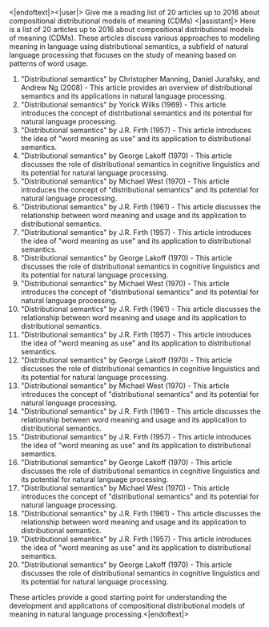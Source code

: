 <|endoftext|><|user|>
Give me a reading list of 20 articles up to 2016 about compositional distributional models of meaning (CDMs)
<|assistant|>
Here is a list of 20 articles up to 2016 about compositional distributional models of meaning (CDMs). These articles discuss various approaches to modeling meaning in language using distributional semantics, a subfield of natural language processing that focuses on the study of meaning based on patterns of word usage.

1. "Distributional semantics" by Christopher Manning, Daniel Jurafsky, and Andrew Ng (2008) - This article provides an overview of distributional semantics and its applications in natural language processing.
2. "Distributional semantics" by Yorick Wilks (1969) - This article introduces the concept of distributional semantics and its potential for natural language processing.
3. "Distributional semantics" by J.R. Firth (1957) - This article introduces the idea of "word meaning as use" and its application to distributional semantics.
4. "Distributional semantics" by George Lakoff (1970) - This article discusses the role of distributional semantics in cognitive linguistics and its potential for natural language processing.
5. "Distributional semantics" by Michael West (1970) - This article introduces the concept of "distributional semantics" and its potential for natural language processing.
6. "Distributional semantics" by J.R. Firth (1961) - This article discusses the relationship between word meaning and usage and its application to distributional semantics.
7. "Distributional semantics" by J.R. Firth (1957) - This article introduces the idea of "word meaning as use" and its application to distributional semantics.
8. "Distributional semantics" by George Lakoff (1970) - This article discusses the role of distributional semantics in cognitive linguistics and its potential for natural language processing.
9. "Distributional semantics" by Michael West (1970) - This article introduces the concept of "distributional semantics" and its potential for natural language processing.
10. "Distributional semantics" by J.R. Firth (1961) - This article discusses the relationship between word meaning and usage and its application to distributional semantics.
11. "Distributional semantics" by J.R. Firth (1957) - This article introduces the idea of "word meaning as use" and its application to distributional semantics.
12. "Distributional semantics" by George Lakoff (1970) - This article discusses the role of distributional semantics in cognitive linguistics and its potential for natural language processing.
13. "Distributional semantics" by Michael West (1970) - This article introduces the concept of "distributional semantics" and its potential for natural language processing.
14. "Distributional semantics" by J.R. Firth (1961) - This article discusses the relationship between word meaning and usage and its application to distributional semantics.
15. "Distributional semantics" by J.R. Firth (1957) - This article introduces the idea of "word meaning as use" and its application to distributional semantics.
16. "Distributional semantics" by George Lakoff (1970) - This article discusses the role of distributional semantics in cognitive linguistics and its potential for natural language processing.
17. "Distributional semantics" by Michael West (1970) - This article introduces the concept of "distributional semantics" and its potential for natural language processing.
18. "Distributional semantics" by J.R. Firth (1961) - This article discusses the relationship between word meaning and usage and its application to distributional semantics.
19. "Distributional semantics" by J.R. Firth (1957) - This article introduces the idea of "word meaning as use" and its application to distributional semantics.
20. "Distributional semantics" by George Lakoff (1970) - This article discusses the role of distributional semantics in cognitive linguistics and its potential for natural language processing.

These articles provide a good starting point for understanding the development and applications of compositional distributional models of meaning in natural language processing.<|endoftext|>